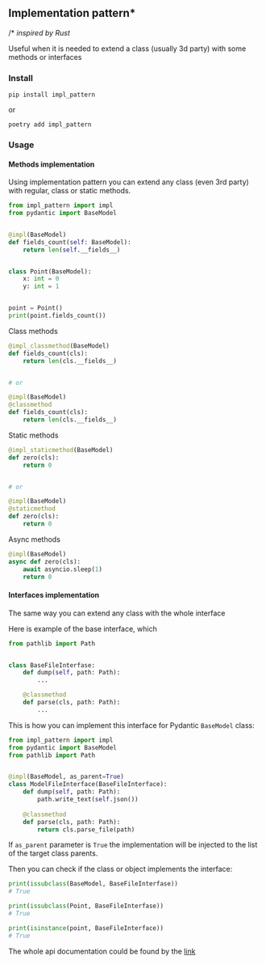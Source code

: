 ## Implementation pattern*

/* *inspired by Rust*

Useful when it is needed to extend a class (usually 3d party) with some methods
or interfaces

### Install

```shell
pip install impl_pattern
```

or

```shell
poetry add impl_pattern
```

### Usage

#### Methods implementation

Using implementation pattern you can extend any class (even 3rd party) with
regular, class or static methods.

```python
from impl_pattern import impl
from pydantic import BaseModel


@impl(BaseModel)
def fields_count(self: BaseModel):
    return len(self.__fields__)


class Point(BaseModel):
    x: int = 0
    y: int = 1


point = Point()
print(point.fields_count())
```

Class methods

```python
@impl_classmethod(BaseModel)
def fields_count(cls):
    return len(cls.__fields__)


# or

@impl(BaseModel)
@classmethod
def fields_count(cls):
    return len(cls.__fields__)
```

Static methods

```python
@impl_staticmethod(BaseModel)
def zero(cls):
    return 0


# or

@impl(BaseModel)
@staticmethod
def zero(cls):
    return 0
```

Async methods

```python
@impl(BaseModel)
async def zero(cls):
    await asyncio.sleep(1)
    return 0
```

#### Interfaces implementation

The same way you can extend any class with the whole interface

Here is example of the base interface, which

```python
from pathlib import Path


class BaseFileInterfase:
    def dump(self, path: Path):
        ...

    @classmethod
    def parse(cls, path: Path):
        ...
```

This is how you can implement this interface for Pydantic `BaseModel` class:

```python
from impl_pattern import impl
from pydantic import BaseModel
from pathlib import Path


@impl(BaseModel, as_parent=True)
class ModelFileInterface(BaseFileInterface):
    def dump(self, path: Path):
        path.write_text(self.json())
        
    @classmethod
    def parse(cls, path: Path):
        return cls.parse_file(path)

```

If `as_parent` parameter is `True` the implementation will be injected to the list of the target class parents.

Then you can check if the class or object implements the interface:

```python
print(issubclass(BaseModel, BaseFileInterfase))
# True

print(issubclass(Point, BaseFileInterfase))
# True

print(isinstance(point, BaseFileInterface))
# True
```

The whole api documentation could be found by the [link](https://github.com/roman-right/impl_pattern/docs/api.md)